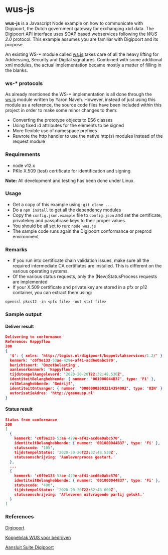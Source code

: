 # wus-js

**wus-js** is a Javascript Node example on how to communicate with Digipoort, the Dutch government gateway for exchanging xbrl data. The Digipoort API interface uses SOAP based webservices following the *WUS 2.0* protocol. This example assumes you are familiar with Digipoort and its purpose.

An existing WS-* module called [ws.js](https://www.npmjs.com/package/ws.js) takes care of all the heavy lifting for Addressing, Security and Digital signatures. Combined with some additional xml modules, the actual implementation became mostly a matter of filling in the blanks.

### ws-* protocols ###
As already mentioned the WS-* implementation is all done through the [ws.js](https://www.npmjs.com/package/ws.js) module written by Yaron Naveh. However, instead of just using this module as a reference, the source code files have been included within this project in order to make some minor changes to them:
- Converting the prototype objects to ES6 classes
- Using fixed id attributes for the elements to be signed
- More flexible use of namespace prefixes
- Rewrote the http handler to use the native http(s) modules instead of the request module

### Requirements
- node v12.x
- PKIo X.509 (test) certificate for identification and signing

**Note:** All development and testing has been done under Linux.

### Usage
- Get a copy of this example using: `git clone ...`
- Do a `npm install` to get all the dependency modules
- Copy the `config.json.example` file to `config.json` and set the certificate, privatekey and passphrase keys to their proper values.
- You should be all set to run: `node wus.js`
- The sample code runs again the Digipoort conformance or preprod environment


### Remarks
- If you run into certificate chain validation issues, make sure all the required intermediate CA certifiates are installed. This is different on the various operating systems.
- Of the various status requests, only the (New)StatusProcess requests are implemented
- If your X.509 certificate and private key are stored in a pfx or p12 container, you can extract them using:

`openssl pkcs12 -in <pfx file> -out <txt file>`

### Sample output
#### Deliver result
```json
Delivering to conformance
Reference: Happyflow
200
{
  '$': { xmlns: 'http://logius.nl/digipoort/koppelvlakservices/1.2/' },
  kenmerk: 'c0f9e133-53ae-429e-af41-acd6e0abc570',
  berichtsoort: 'Omzetbelasting',
  aanleverkenmerk: 'Happyflow',
  tijdstempelAangeleverd: '2020-20-20T22:32:48.530Z',
  identiteitBelanghebbende: { nummer: '001000044B37', type: 'Fi' },
  rolBelanghebbende: 'Bedrijf',
  identiteitOntvanger: { nummer: '00000002003214394002', type: 'OIN' },
  autorisatieAdres: 'http://geenausp.nl'
}
```

#### Status result
```json
Status from conformance
200
[
  {
    kenmerk: 'c0f9e133-53ae-429e-af41-acd6e0abc570',
    identiteitBelanghebbende: { nummer: '001000044B37', type: 'Fi' },
    statuscode: '105',
    tijdstempelStatus: '2020-20-20T22:32:48.530Z',
    statusomschrijving: 'Aanleverproces gestart.'
  },
  ...
  {
    kenmerk: 'c0f9e133-53ae-429e-af41-acd6e0abc570',
    identiteitBelanghebbende: { nummer: '001000044B37', type: 'Fi' },
    statuscode: '400',
    tijdstempelStatus: '2020-20-20T22:32:48.600Z',
    statusomschrijving: 'Afleveren uitvragende partij gelukt.'
  }
]
```

### References
[Digipoort](https://www.logius.nl/diensten/digipoort)

[Koppelvlak WUS voor bedrijven](https://www.logius.nl/diensten/digipoort/koppelvlakken/wus-voor-bedrijven)

[Aansluit Suite Digipoort](https://aansluiten.procesinfrastructuur.nl/)